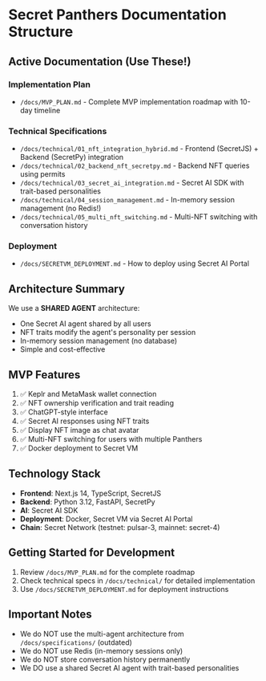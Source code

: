 # Secret Panthers Documentation Structure

## Active Documentation (Use These!)

### Implementation Plan
- `/docs/MVP_PLAN.md` - Complete MVP implementation roadmap with 10-day timeline

### Technical Specifications
- `/docs/technical/01_nft_integration_hybrid.md` - Frontend (SecretJS) + Backend (SecretPy) integration
- `/docs/technical/02_backend_nft_secretpy.md` - Backend NFT queries using permits
- `/docs/technical/03_secret_ai_integration.md` - Secret AI SDK with trait-based personalities
- `/docs/technical/04_session_management.md` - In-memory session management (no Redis!)
- `/docs/technical/05_multi_nft_switching.md` - Multi-NFT switching with conversation history

### Deployment
- `/docs/SECRETVM_DEPLOYMENT.md` - How to deploy using Secret AI Portal

## Architecture Summary

We use a **SHARED AGENT** architecture:
- One Secret AI agent shared by all users
- NFT traits modify the agent's personality per session
- In-memory session management (no database)
- Simple and cost-effective

## MVP Features
1. ✅ Keplr and MetaMask wallet connection
2. ✅ NFT ownership verification and trait reading
3. ✅ ChatGPT-style interface
4. ✅ Secret AI responses using NFT traits
5. ✅ Display NFT image as chat avatar
6. ✅ Multi-NFT switching for users with multiple Panthers
7. ✅ Docker deployment to Secret VM

## Technology Stack
- **Frontend**: Next.js 14, TypeScript, SecretJS
- **Backend**: Python 3.12, FastAPI, SecretPy
- **AI**: Secret AI SDK
- **Deployment**: Docker, Secret VM via Secret AI Portal
- **Chain**: Secret Network (testnet: pulsar-3, mainnet: secret-4)

## Getting Started for Development

1. Review `/docs/MVP_PLAN.md` for the complete roadmap
2. Check technical specs in `/docs/technical/` for detailed implementation
3. Use `/docs/SECRETVM_DEPLOYMENT.md` for deployment instructions

## Important Notes

- We do NOT use the multi-agent architecture from `/docs/specifications/` (outdated)
- We do NOT use Redis (in-memory sessions only)
- We do NOT store conversation history permanently
- We DO use a shared Secret AI agent with trait-based personalities
